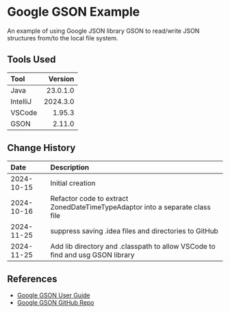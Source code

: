 # Google GSON Example
An example of using Google JSON library GSON to read/write JSON structures from/to the local file system.

## Tools Used

| Tool     |  Version |
|:---------|---------:|
| Java     | 23.0.1.0 |
| IntelliJ | 2024.3.0 |
| VSCode   |   1.95.3 |
| GSON     |   2.11.0 |

## Change History

| Date       | Description                                                                  |
|:-----------|:-----------------------------------------------------------------------------|
| 2024-10-15 | Initial creation                                                             |
| 2024-10-16 | Refactor code to extract ZonedDateTimeTypeAdaptor into a separate class file |
| 2024-11-25 | suppress saving .idea files and directories to GitHub                        |
 | 2024-11-25 | Add lib directory and .classpath to allow VSCode to find and usg GSON library |


## References
* [Google GSON User Guide](https://github.com/google/gson/blob/main/UserGuide.md)
* [Google GSON GitHub Repo](https://github.com/google/gson)
